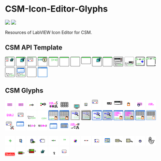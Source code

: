 # CSM-Icon-Editor-Glyphs

<a href="https://www.vipm.io/package/nevstop_lib_csm_icon_editor_glyphs/"> <img src="https://www.vipm.io/package/nevstop_lib_csm_icon_editor_glyphs/badge.svg?metric=installs"></a>
<a href="https://www.vipm.io/package/nevstop_lib_csm_icon_editor_glyphs/"><img src="https://www.vipm.io/package/nevstop_lib_csm_icon_editor_glyphs/badge.svg?metric=stars"></a>

Resources of LabVIEW Icon Editor for CSM.

## CSM API Template

![CSM-API Broadcast Registry.png](src/Icon%20Templates/CSM/CSM-API%20Broadcast%20Registry.png)
![CSM-API Event Template.png](src/Icon%20Templates/CSM/CSM-API%20Event%20Template.png)
![CSM-API Framework.png](src/Icon%20Templates/CSM/CSM-API%20Framework.png)
![CSM-API LogEvent Template.png](src/Icon%20Templates/CSM/CSM-API%20LogEvent%20Template.png)
![CSM-API System Template.png](src/Icon%20Templates/CSM/CSM-API%20System%20Template.png)
![CSM-API Template.png](src/Icon%20Templates/CSM/CSM-API%20Template.png)
![CSM-API Template2.png](src/Icon%20Templates/CSM/CSM-API%20Template2.png)
![CSM-API-Arguments.png](src/Icon%20Templates/CSM/CSM-API-Arguments.png)
![CSM-API-Event-Template.png](src/Icon%20Templates/CSM/CSM-API-Event-Template.png)
![CSM-API-Template.png](src/Icon%20Templates/CSM/CSM-API-Template.png)
![CSM-Instrument Template.png](src/Icon%20Templates/CSM/CSM-Instrument%20Template.png)
![CSM-Instrument Template2.png](src/Icon%20Templates/CSM/CSM-Instrument%20Template2.png)
![CSM-Library Icon.png](src/Icon%20Templates/CSM/CSM-Library%20Icon.png)
![CSM-Module Template.png](src/Icon%20Templates/CSM/CSM-Module%20Template.png)
![CSM-Power by CSM-Template.png](src/Icon%20Templates/CSM/CSM-Power%20by%20CSM-Template.png)
![CSM-UI Template.png](src/Icon%20Templates/CSM/CSM-UI%20Template.png)
![CSM-VI Round Icon Template.png](src/Icon%20Templates/CSM/CSM-VI%20Round%20Icon%20Template.png)
![CSM-Window Frame.png](src/Icon%20Templates/CSM/CSM-Window%20Frame.png)

## CSM Glyphs

![CSM-API String Argument.png](src/Glyphs/CSM/CSM-API%20String%20Argument.png)
![CSM-Arguments.png](src/Glyphs/CSM/CSM-Arguments.png)
![CSM-Broadcast Status(small).png](src/Glyphs/CSM/CSM-Broadcast%20Status(small).png)
![CSM-Broadcast Status.png](src/Glyphs/CSM/CSM-Broadcast%20Status.png)
![CSM-Chain Mode.png](src/Glyphs/CSM/CSM-Chain%20Mode.png)
![CSM-Dashboard.png](src/Glyphs/CSM/CSM-Dashboard.png)
![CSM-Example.png](src/Glyphs/CSM/CSM-Example.png)
![CSM-Glyph.png](src/Glyphs/CSM/CSM-Glyph.png)
![CSM-Icon.png](src/Glyphs/CSM/CSM-Icon.png)
![CSM-Instrument Small.png](src/Glyphs/CSM/CSM-Instrument%20Small.png)
![CSM-Instrument.png](src/Glyphs/CSM/CSM-Instrument.png)
![CSM-Log(small).png](src/Glyphs/CSM/CSM-Log(small).png)
![CSM-MassData Argument.png](src/Glyphs/CSM/CSM-MassData%20Argument.png)
![CSM-Module Name.png](src/Glyphs/CSM/CSM-Module%20Name.png)
![CSM-Module Names.png](src/Glyphs/CSM/CSM-Module%20Names.png)
![CSM-Module.png](src/Glyphs/CSM/CSM-Module.png)
![CSM-Power By CSM.png](src/Glyphs/CSM/CSM-Power%20By%20CSM.png)
![CSM-Text - JKIGreen.png](src/Glyphs/CSM/CSM-Text%20-%20JKIGreen.png)
![CSM-Tool Dashboard Window.png](src/Glyphs/CSM/CSM-Tool%20Dashboard%20Window.png)
![CSM-Tool Dashboard Window2.png](src/Glyphs/CSM/CSM-Tool%20Dashboard%20Window2.png)
![CSM-Tool Debug Console.png](src/Glyphs/CSM/CSM-Tool%20Debug%20Console.png)
![CSM-Tool Debug Console2.png](src/Glyphs/CSM/CSM-Tool%20Debug%20Console2.png)
![CSM-Tool Debug Console3.png](src/Glyphs/CSM/CSM-Tool%20Debug%20Console3.png)
![CSM-Tool Debug Console4.png](src/Glyphs/CSM/CSM-Tool%20Debug%20Console4.png)
![CSM-Tool LogViewer.png](src/Glyphs/CSM/CSM-Tool%20LogViewer.png)
![CSM-Tool LogViewer2.png](src/Glyphs/CSM/CSM-Tool%20LogViewer2.png)
![CSM-Tool State Table Window.png](src/Glyphs/CSM/CSM-Tool%20State%20Table%20Window.png)
![CSM-Tool State Table Window2.png](src/Glyphs/CSM/CSM-Tool%20State%20Table%20Window2.png)
![CSM-Tool.png](src/Glyphs/CSM/CSM-Tool.png)
![CSM-UI.png](src/Glyphs/CSM/CSM-UI.png)
![CSM-Variable(small).png](src/Glyphs/CSM/CSM-Variable(small).png)
![CSM-Variable.png](src/Glyphs/CSM/CSM-Variable.png)
![CSM-Window.png](src/Glyphs/CSM/CSM-Window.png)
![CSM-Window2.png](src/Glyphs/CSM/CSM-Window2.png)
![CSM-Worker Mode.png](src/Glyphs/CSM/CSM-Worker%20Mode.png)


![Add(CSM Green).png](src/Glyphs/CSM/Add(CSM%20Green).png)
![API String Data.png](src/Glyphs/CSM/API%20String%20Data.png)
![Cache.png](src/Glyphs/CSM/Cache.png)
![Case Structure.png](src/Glyphs/CSM/Case%20Structure.png)
![Connect(small).png](src/Glyphs/CSM/Connect(small).png)
![Convert.png](src/Glyphs/CSM/Convert.png)
![DataType(small).png](src/Glyphs/CSM/DataType(small).png)
![Disconnect(small).png](src/Glyphs/CSM/Disconnect(small).png)
![Fool Loop.png](src/Glyphs/CSM/Fool%20Loop.png)
![Icon Editor.png](src/Glyphs/CSM/Icon%20Editor.png)
![INI Config File(small).png](src/Glyphs/CSM/INI%20Config%20File(small).png)
![INI Config File.png](src/Glyphs/CSM/INI%20Config%20File.png)
![MassData.png](src/Glyphs/CSM/MassData.png)
![Mermaid.png](src/Glyphs/CSM/Mermaid.png)
![Obsolete.png](src/Glyphs/CSM/Obsolete.png)
![PriorityQueue(small).png](src/Glyphs/CSM/PriorityQueue(small).png)
![PriorityQueue.png](src/Glyphs/CSM/PriorityQueue.png)
![Registry(small).png](src/Glyphs/CSM/Registry(small).png)
![User-Event(small).png](src/Glyphs/CSM/User-Event(small).png)
![While Loop.png](src/Glyphs/CSM/While%20Loop.png)